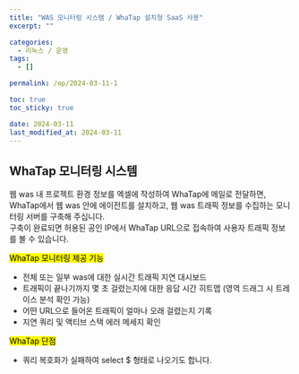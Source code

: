 ```yaml
---
title: "WAS 모니터링 시스템 / WhaTap 설치형 SaaS 사용"
excerpt: ""

categories:
  - 리눅스 / 운영
tags:
  - []

permalink: /op/2024-03-11-1

toc: true
toc_sticky: true

date: 2024-03-11
last_modified_at: 2024-03-11
---
```


## WhaTap 모니터링 시스템

웹 was 내 프로젝트 환경 정보를 엑셀에 작성하여 WhaTap에 메일로 전달하면,  
WhaTap에서 웹 was 안에 에이전트를 설치하고, 웹 was 트래픽 정보를 수집하는 모니터링 서버를 구축해 주십니다.  
구축이 완료되면 허용된 공인 IP에서 WhaTap URL으로 접속하여 사용자 트래픽 정보를 볼 수 있습니다.

<mark>WhaTap 모니터링 제공 기능</mark>
- 전체 또는 일부 was에 대한 실시간 트래픽 지연 대시보드
- 트래픽이 끝나기까지 몇 초 걸렸는지에 대한 응답 시간 히트맵 (영역 드래그 시 트레이스 분석 확인 가능)
- 어떤 URL으로 들어온 트래픽이 얼마나 오래 걸렸는지 기록
- 지연 쿼리 및 액티브 스택 에러 메세지 확인

<mark>WhaTap 단점</mark>
- 쿼리 복호화가 실패하여 select $ 형태로 나오기도 합니다.
